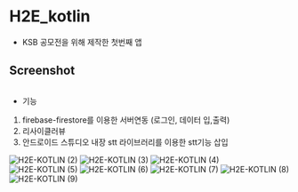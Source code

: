 # H2E_kotlin
- KSB 공모전을 위해 제작한 첫번째 앱

Screenshot
------

<div>

<img width="200" scr="https://user-images.githubusercontent.com/68096127/101733586-75f69600-3b02-11eb-997e-9029db231d62.png">

</div>

- 기능
1. firebase-firestore를 이용한 서버연동 (로그인, 데이터 입,출력)
2. 리사이클러뷰
3. 안드로이드 스튜디오 내장 stt 라이브러리를 이용한 stt기능 삽입


![H2E-KOTLIN (2)](https://user-images.githubusercontent.com/68096127/101733590-768f2c80-3b02-11eb-9288-35a727b702d4.png)
![H2E-KOTLIN (3)](https://user-images.githubusercontent.com/68096127/101733592-7727c300-3b02-11eb-8c90-1683671f44b2.png)
![H2E-KOTLIN (4)](https://user-images.githubusercontent.com/68096127/101733593-77c05980-3b02-11eb-8641-4ea87a844a19.png)
![H2E-KOTLIN (5)](https://user-images.githubusercontent.com/68096127/101733595-77c05980-3b02-11eb-878f-9030f1f90298.png)
![H2E-KOTLIN (6)](https://user-images.githubusercontent.com/68096127/101733597-7858f000-3b02-11eb-9cb7-c253dc3c439d.png)
![H2E-KOTLIN (7)](https://user-images.githubusercontent.com/68096127/101733599-7858f000-3b02-11eb-8434-bfd0e4f42ee3.png)
![H2E-KOTLIN (8)](https://user-images.githubusercontent.com/68096127/101733601-78f18680-3b02-11eb-827a-8214c37765a7.png)
![H2E-KOTLIN (9)](https://user-images.githubusercontent.com/68096127/101733602-78f18680-3b02-11eb-8f36-5bbeb4756bb9.png)
